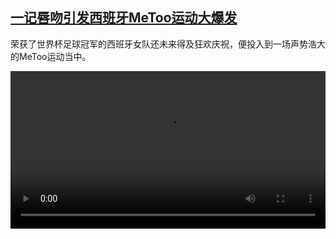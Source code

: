 <!--1693309623000-->
[一记唇吻引发西班牙MeToo运动大爆发](https://www.dw.com/zh/%E4%B8%80%E8%AE%B0%E5%94%87%E5%90%BB%E5%BC%95%E5%8F%91%E8%A5%BF%E7%8F%AD%E7%89%99MeToo%E8%BF%90%E5%8A%A8%E5%A4%A7%E7%88%86%E5%8F%91/a-66660741)
------

<p>荣获了世界杯足球冠军的西班牙女队还未来得及狂欢庆祝，便投入到一场声势浩大的MeToo运动当中。</small></p><video src="https://tvdownloaddw-a.akamaihd.net/dwtv_video/flv/vdt_zh/2023/bchi230829_001_spainwide_01r.1_AVC_1280x720.mp4" controls style="width:100%"></video>
